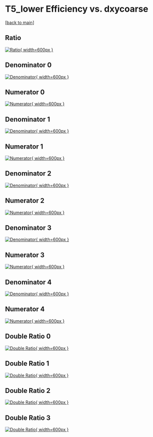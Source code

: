 # T5_lower Efficiency vs. dxycoarse

[[back to main](./)]



## Ratio

[![Ratio](../mtv/var/T5_lower_xtr_211_-1_eff_dxycoarse.png){ width=600px }](../mtv/var/T5_lower_xtr_211_-1_eff_dxycoarse.pdf)

## Denominator 0

[![Denominator](../mtv/den/T5_lower_xtr_211_-1_eff_dxycoarse_den0.png){ width=600px }](../mtv/den/T5_lower_xtr_211_-1_eff_dxycoarse_den0.pdf)

## Numerator 0

[![Numerator](../mtv/num/T5_lower_xtr_211_-1_eff_dxycoarse_num0.png){ width=600px }](../mtv/num/T5_lower_xtr_211_-1_eff_dxycoarse_num0.pdf)

## Denominator 1

[![Denominator](../mtv/den/T5_lower_xtr_211_-1_eff_dxycoarse_den1.png){ width=600px }](../mtv/den/T5_lower_xtr_211_-1_eff_dxycoarse_den1.pdf)

## Numerator 1

[![Numerator](../mtv/num/T5_lower_xtr_211_-1_eff_dxycoarse_num1.png){ width=600px }](../mtv/num/T5_lower_xtr_211_-1_eff_dxycoarse_num1.pdf)

## Denominator 2

[![Denominator](../mtv/den/T5_lower_xtr_211_-1_eff_dxycoarse_den2.png){ width=600px }](../mtv/den/T5_lower_xtr_211_-1_eff_dxycoarse_den2.pdf)

## Numerator 2

[![Numerator](../mtv/num/T5_lower_xtr_211_-1_eff_dxycoarse_num2.png){ width=600px }](../mtv/num/T5_lower_xtr_211_-1_eff_dxycoarse_num2.pdf)

## Denominator 3

[![Denominator](../mtv/den/T5_lower_xtr_211_-1_eff_dxycoarse_den3.png){ width=600px }](../mtv/den/T5_lower_xtr_211_-1_eff_dxycoarse_den3.pdf)

## Numerator 3

[![Numerator](../mtv/num/T5_lower_xtr_211_-1_eff_dxycoarse_num3.png){ width=600px }](../mtv/num/T5_lower_xtr_211_-1_eff_dxycoarse_num3.pdf)

## Denominator 4

[![Denominator](../mtv/den/T5_lower_xtr_211_-1_eff_dxycoarse_den4.png){ width=600px }](../mtv/den/T5_lower_xtr_211_-1_eff_dxycoarse_den4.pdf)

## Numerator 4

[![Numerator](../mtv/num/T5_lower_xtr_211_-1_eff_dxycoarse_num4.png){ width=600px }](../mtv/num/T5_lower_xtr_211_-1_eff_dxycoarse_num4.pdf)

## Double Ratio 0

[![Double Ratio](../mtv/ratio/T5_lower_xtr_211_-1_eff_dxycoarse_ratio0.png){ width=600px }](../mtv/ratio/T5_lower_xtr_211_-1_eff_dxycoarse_ratio0.pdf)

## Double Ratio 1

[![Double Ratio](../mtv/ratio/T5_lower_xtr_211_-1_eff_dxycoarse_ratio1.png){ width=600px }](../mtv/ratio/T5_lower_xtr_211_-1_eff_dxycoarse_ratio1.pdf)

## Double Ratio 2

[![Double Ratio](../mtv/ratio/T5_lower_xtr_211_-1_eff_dxycoarse_ratio2.png){ width=600px }](../mtv/ratio/T5_lower_xtr_211_-1_eff_dxycoarse_ratio2.pdf)

## Double Ratio 3

[![Double Ratio](../mtv/ratio/T5_lower_xtr_211_-1_eff_dxycoarse_ratio3.png){ width=600px }](../mtv/ratio/T5_lower_xtr_211_-1_eff_dxycoarse_ratio3.pdf)


